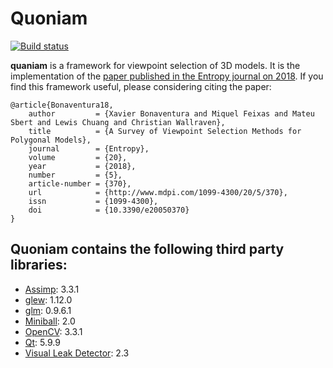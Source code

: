 Quoniam
=======
[![Build status](https://ci.appveyor.com/api/projects/status/hio6d5x99rvb9jg4?svg=true)](https://ci.appveyor.com/project/limdor/quoniam)


**quaniam** is a framework for viewpoint selection of 3D models.
It is the implementation of the [paper published in the Entropy journal on 2018](http://www.mdpi.com/1099-4300/20/5/370).
If you find this framework useful, please considering citing the paper:

```
@article{Bonaventura18,
    author         = {Xavier Bonaventura and Miquel Feixas and Mateu Sbert and Lewis Chuang and Christian Wallraven},
    title          = {A Survey of Viewpoint Selection Methods for Polygonal Models},
    journal        = {Entropy},
    volume         = {20},
    year           = {2018},
    number         = {5},
    article-number = {370},
    url            = {http://www.mdpi.com/1099-4300/20/5/370},
    issn           = {1099-4300},
    doi            = {10.3390/e20050370}
}
```

## Quoniam contains the following third party libraries:

* [Assimp](http://assimp.sourceforge.net/main_downloads.html): 3.3.1                   
* [glew](http://glew.sourceforge.net/): 1.12.0                  
* [glm](http://glm.g-truc.net/download.html): 0.9.6.1                  
* [Miniball](http://www.inf.ethz.ch/personal/gaertner/miniball.html): 2.0                 
* [OpenCV](http://opencv.org/): 3.3.1
* [Qt](http://qt.nokia.com/products): 5.9.9                     
* [Visual Leak Detector](https://vld.codeplex.com/): 2.3
